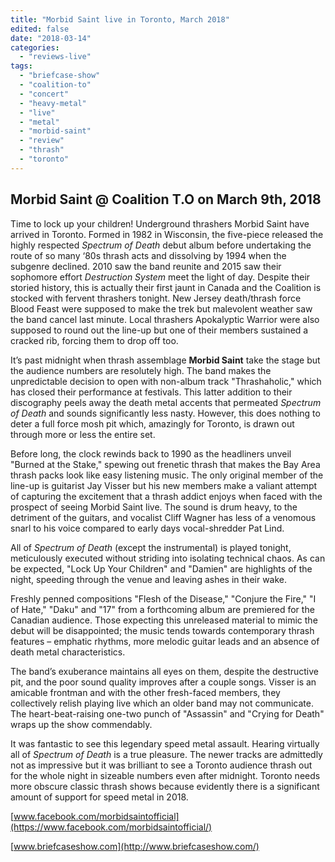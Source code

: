 ```yaml
---
title: "Morbid Saint live in Toronto, March 2018"
edited: false
date: "2018-03-14"
categories:
  - "reviews-live"
tags:
  - "briefcase-show"
  - "coalition-to"
  - "concert"
  - "heavy-metal"
  - "live"
  - "metal"
  - "morbid-saint"
  - "review"
  - "thrash"
  - "toronto"
---
```


## Morbid Saint @ Coalition T.O on March 9th, 2018

Time to lock up your children! Underground thrashers Morbid Saint have arrived in Toronto. Formed in 1982 in Wisconsin, the five-piece released the highly respected _Spectrum of Death_ debut album before undertaking the route of so many ‘80s thrash acts and dissolving by 1994 when the subgenre declined. 2010 saw the band reunite and 2015 saw their sophomore effort _Destruction System_ meet the light of day. Despite their storied history, this is actually their first jaunt in Canada and the Coalition is stocked with fervent thrashers tonight. New Jersey death/thrash force Blood Feast were supposed to make the trek but malevolent weather saw the band cancel last minute. Local thrashers Apokalyptic Warrior were also supposed to round out the line-up but one of their members sustained a cracked rib, forcing them to drop off too.

It’s past midnight when thrash assemblage **Morbid Saint** take the stage but the audience numbers are resolutely high. The band makes the unpredictable decision to open with non-album track "Thrashaholic," which has closed their performance at festivals. This latter addition to their discography peels away the death metal accents that permeated _Spectrum of Death_ and sounds significantly less nasty. However, this does nothing to deter a full force mosh pit which, amazingly for Toronto, is drawn out through more or less the entire set.

Before long, the clock rewinds back to 1990 as the headliners unveil "Burned at the Stake," spewing out frenetic thrash that makes the Bay Area thrash packs look like easy listening music. The only original member of the line-up is guitarist Jay Visser but his new members make a valiant attempt of capturing the excitement that a thrash addict enjoys when faced with the prospect of seeing Morbid Saint live. The sound is drum heavy, to the detriment of the guitars, and vocalist Cliff Wagner has less of a venomous snarl to his voice compared to early days vocal-shredder Pat Lind.

All of _Spectrum of Death_ (except the instrumental) is played tonight, meticulously executed without striding into isolating technical chaos. As can be expected, "Lock Up Your Children" and "Damien" are highlights of the night, speeding through the venue and leaving ashes in their wake.

Freshly penned compositions "Flesh of the Disease," "Conjure the Fire," "I of Hate," "Daku" and "17" from a forthcoming album are premiered for the Canadian audience. Those expecting this unreleased material to mimic the debut will be disappointed; the music tends towards contemporary thrash features – emphatic rhythms, more melodic guitar leads and an absence of death metal characteristics.

The band’s exuberance maintains all eyes on them, despite the destructive pit, and the poor sound quality improves after a couple songs. Visser is an amicable frontman and with the other fresh-faced members, they collectively relish playing live which an older band may not communicate. The heart-beat-raising one-two punch of "Assassin" and "Crying for Death" wraps up the show commendably.

It was fantastic to see this legendary speed metal assault. Hearing virtually all of _Spectrum of Death_ is a true pleasure. The newer tracks are admittedly not as impressive but it was brilliant to see a Toronto audience thrash out for the whole night in sizeable numbers even after midnight. Toronto needs more obscure classic thrash shows because evidently there is a significant amount of support for speed metal in 2018.

[www.facebook.com/morbidsaintofficial](https://www.facebook.com/morbidsaintofficial/)

[www.briefcaseshow.com](http://www.briefcaseshow.com/)
